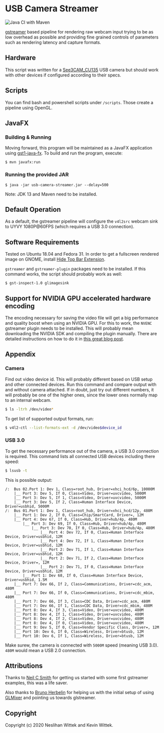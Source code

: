 # USB Camera Streamer 

![Java CI with Maven](https://github.com/kiview/usb-camera-streamer/workflows/Java%20CI%20with%20Maven/badge.svg)

[gstreamer](https://gstreamer.freedesktop.org/) based pipeline for rendering raw webcam input trying to be as low overhead as possible and providing fine grained controls of parameters such as rendering latency and capture formats. 

## Hardware

This script was written for a [See3CAM_CU135](https://www.e-consystems.com/4k-usb-camera.asp#Key-features) USB camera but should work with other devices if configured according to their specs.

## Scripts

You can find bash and powershell scripts under `/scripts`. Those create a pipeline using OpenGL.

## JavaFX 

### Building & Running

Moving forward, this program will be maintained as a JavaFX application using [gst1-java-fx](https://github.com/gstreamer-java/gst1-java-fx).
To build and run the program, execute:

```
$ mvn javafx:run
```

### Running the provided JAR

```
$ java -jar usb-camera-streamer.jar --delay=500
```


Note: JDK 13 and Maven need to be installed.

## Default Operation

As a default, the gstreamer pipeline will configure the `v4l2src` webcam sink to UYVY 1080P@60FPS (which requires a USB 3.0 connection).

## Software Requirements

Tested on Ubuntu 18.04 and Fedora 31. In order to get a fullscreen rendered image on GNOME, install [Hide Top Bar Extension](https://extensions.gnome.org/extension/545/hide-top-bar/).

`gstreamer` and `gstreamer-plugin` packages need to be installed. If this command works, the script should probably work as well:

```
$ gst-inspect-1.0 glimagesink 
```

## Support for NVIDIA GPU accelerated hardware encoding

The encoding necessary for saving the video file will get a big performance and quality boost when using an NVIDIA GPU.
For this to work, the `NVENC` gstreamer plugin needs to be installed. 
This will probably mean downloading the NVIDIA SDK and compiling the plugin manually.
There are detailed instructions on how to do it in [this great blog post](http://lifestyletransfer.com/how-to-install-nvidia-gstreamer-plugins-nvenc-nvdec-on-ubuntu/). 

## Appendix

### Camera

Find out video device id. This will probably different based on USB setup and other connected devices.
Run this command and compare output with and without camera attached. If in doubt, just try out different numbers, it will probably be one of the higher ones, since the lower ones normally map to an internal webcam. 
```bash 
$ ls -ltrh /dev/video*
```

To get list of supported output formats, run:
```bash
$ v4l2-ctl --list-formats-ext -d /dev/video$device_id
```

### USB 3.0

To get the necessary performance out of the camera, a USB 3.0 connection is required. 
This command lists all connected USB devices including there speed:
```bash
$ lsusb -t
```

This is possible output:
```
/:  Bus 02.Port 1: Dev 1, Class=root_hub, Driver=xhci_hcd/6p, 10000M
    |__ Port 3: Dev 5, If 0, Class=Video, Driver=uvcvideo, 5000M
    |__ Port 3: Dev 5, If 1, Class=Video, Driver=uvcvideo, 5000M
    |__ Port 3: Dev 5, If 2, Class=Human Interface Device, Driver=usbhid, 5000M
/:  Bus 01.Port 1: Dev 1, Class=root_hub, Driver=xhci_hcd/12p, 480M
    |__ Port 1: Dev 2, If 0, Class=Chip/SmartCard, Driver=, 12M
    |__ Port 4: Dev 67, If 0, Class=Hub, Driver=hub/4p, 480M
        |__ Port 3: Dev 69, If 0, Class=Hub, Driver=hub/4p, 480M
            |__ Port 3: Dev 70, If 0, Class=Hub, Driver=hub/4p, 480M
                |__ Port 4: Dev 72, If 0, Class=Human Interface Device, Driver=usbhid, 12M
                |__ Port 4: Dev 72, If 1, Class=Human Interface Device, Driver=usbhid, 12M
                |__ Port 2: Dev 71, If 1, Class=Human Interface Device, Driver=usbhid, 12M
                |__ Port 2: Dev 71, If 2, Class=Human Interface Device, Driver=, 12M
                |__ Port 2: Dev 71, If 0, Class=Human Interface Device, Driver=usbhid, 12M
        |__ Port 1: Dev 68, If 0, Class=Human Interface Device, Driver=usbhid, 1.5M
    |__ Port 7: Dev 66, If 2, Class=Communications, Driver=cdc_acm, 480M
    |__ Port 7: Dev 66, If 0, Class=Communications, Driver=cdc_mbim, 480M
    |__ Port 7: Dev 66, If 3, Class=CDC Data, Driver=cdc_acm, 480M
    |__ Port 7: Dev 66, If 1, Class=CDC Data, Driver=cdc_mbim, 480M
    |__ Port 8: Dev 4, If 3, Class=Video, Driver=uvcvideo, 480M
    |__ Port 8: Dev 4, If 1, Class=Video, Driver=uvcvideo, 480M
    |__ Port 8: Dev 4, If 2, Class=Video, Driver=uvcvideo, 480M
    |__ Port 8: Dev 4, If 0, Class=Video, Driver=uvcvideo, 480M
    |__ Port 9: Dev 5, If 0, Class=Vendor Specific Class, Driver=, 12M
    |__ Port 10: Dev 6, If 0, Class=Wireless, Driver=btusb, 12M
    |__ Port 10: Dev 6, If 1, Class=Wireless, Driver=btusb, 12M
```

Make surew, the camera is connected with `5000M` speed (meaning USB 3.0). `480M` would mean a USB 2.0 connection.


## Attributions
Thanks to [Neil C Smith](https://github.com/neilcsmith-net) for getting us started with some first gstreamer examples, this was a life saver. 

Also thanks to [Bruno Herbelin](https://sourceforge.net/u/brunoherbelin/profile/) for helping us with the initial setup of using [GLMixer](https://sourceforge.net/projects/glmixer/) and pointing us towards glstreamer. 

## Copyright
Copyright (c) 2020 Neslihan Wittek and Kevin Wittek.
